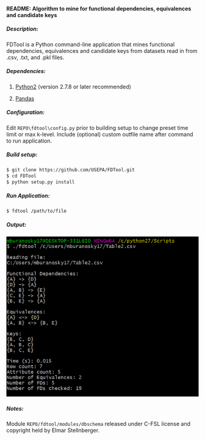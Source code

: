 #### README: Algorithm to mine for functional dependencies, equivalences and candidate keys

##### Description: 
FDTool is a Python command-line application that mines functional dependencies, equivalences and
candidate keys from datasets read in from .csv, .txt, and .pkl files.

##### Dependencies:

  1. [Python2](https://www.python.org/) (version 2.7.8 or later recommended)

  2. [Pandas](https://pandas.pydata.org/)

##### Configuration:

Edit ```REPO\fdtool\config.py``` prior to building setup to
change preset time limit or max k-level. Include (optional) custom outfile
name after command to run application.

##### Build setup:
```
$ git clone https://github.com/USEPA/FDTool.git
$ cd FDTool
$ python setup.py install
```

##### Run Application:
```	
$ fdtool /path/to/file
```

##### Output:
![output](images/sampleOutput.PNG)

##### Notes:
Module ```REPO/fdtool/modules/dbschema``` released under C-FSL license 
and copyright held by Elmar Stellnberger.





